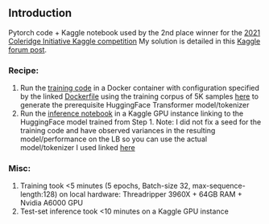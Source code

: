 ## Introduction
Pytorch code + Kaggle notebook used by the 2nd place winner for the [2021 Coleridge Initiative Kaggle competition](https://www.kaggle.com/c/coleridgeinitiative-show-us-the-data)
My solution is detailed in this [Kaggle forum post](https://www.kaggle.com/c/coleridgeinitiative-show-us-the-data/discussion/248296).

### Recipe: 
1. Run the [training code](label_classifier.py) in a Docker container with configuration specified by the linked [Dockerfile](Dockerfile) using the training corpus of 5K samples [here](roberta-annotate-abbr.csv) to generate the prerequisite HuggingFace Transformer model/tokenizer
2. Run the [inference notebook](2nd-place-coleridge-inference-code.ipynb) in a Kaggle GPU instance linking to the HuggingFace model trained from Step 1.
Note: I did not fix a seed for the training code and have observed variances in the resulting model/performance on the LB so you can use the actual model/tokenizer I used linked [here](https://www.kaggle.com/leecming/robertalabelclassifierrawipcc)

### Misc:
1. Training took <5 minutes (5 epochs, Batch-size 32, max-sequence-length:128) on local hardware: Threadripper 3960X + 64GB RAM + Nvidia A6000 GPU
2. Test-set inference took <10 minutes on a Kaggle GPU instance
